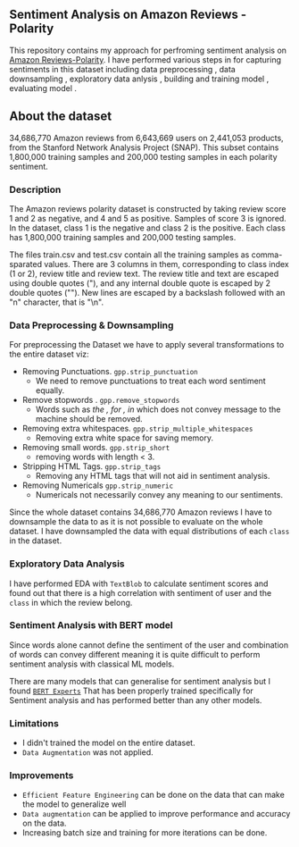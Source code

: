 ## Sentiment Analysis on Amazon Reviews - Polarity

This repository contains my approach for perfroming sentiment analysis on [Amazon Reviews-Polarity](https://course.fast.ai/datasets).
I have performed various steps in for capturing sentiments in this dataset including data preprocessing , data downsampling , exploratory data anlysis , building and training model , evaluating model .

## About the dataset
34,686,770 Amazon reviews from 6,643,669 users on 2,441,053 products, from the Stanford Network Analysis Project (SNAP). This subset contains 1,800,000 training samples and 200,000 testing samples in each polarity sentiment.


### Description
The Amazon reviews polarity dataset is constructed by taking review score 1 and 2 as negative, and 4 and 5 as positive. Samples of score 3 is ignored. In the dataset, class 1 is the negative and class 2 is the positive. Each class has 1,800,000 training samples and 200,000 testing samples.

The files train.csv and test.csv contain all the training samples as comma-sparated values. There are 3 columns in them, corresponding to class index (1 or 2), review title and review text. The review title and text are escaped using double quotes ("), and any internal double quote is escaped by 2 double quotes (""). New lines are escaped by a backslash followed with an "n" character, that is "\n".


### Data Preprocessing & Downsampling
For preprocessing the Dataset we have to apply several transformations to the entire dataset viz:
- Removing Punctuations.  `gpp.strip_punctuation`
    - We need to remove punctuations to treat each word sentiment equally.
- Remove stopwords .  `gpp.remove_stopwords`
    - Words such as *the , for , in* which does not convey message to the machine should be removed.
- Removing extra whitespaces. `gpp.strip_multiple_whitespaces`
    - Removing extra white space for saving memory.
- Removing small words. `gpp.strip_short`
    - removing words with length < 3.
- Stripping HTML Tags. `gpp.strip_tags`
    - Removing any HTML tags that will not aid in sentiment analysis.
- Removing Numericals `gpp.strip_numeric`
    - Numericals not necessarily convey any meaning to our sentiments.

Since the whole dataset contains 34,686,770 Amazon reviews I have to downsample the data to as it is not possible to evaluate on the whole dataset. I have downsampled the data with equal distributions of each `class` in the dataset.

### Exploratory Data Analysis
I have performed EDA with `TextBlob` to calculate sentiment scores and found out that there is a high correlation with sentiment of user and the `class` in which the review belong.

### Sentiment Analysis with BERT model
Since words alone cannot define the sentiment of the user and combination of words can convey different meaning it is quite difficult to perform sentiment analysis with classical ML models. 

There are many models that can generalise for sentiment analysis but I found [`BERT Experts`](https://tfhub.dev/google/experts/bert/wiki_books/sst2/2) That has been properly trained specifically for Sentiment analysis and has performed better than any other models.

### Limitations
- I didn't trained the model on the entire dataset.
- `Data Augmentation` was not applied.
### Improvements
- `Efficient Feature Engineering` can be done on the data that can make the model to generalize well 
- `Data augmentation` can be applied to improve performance and accuracy on the data.
- Increasing batch size and training for more iterations can be done.
